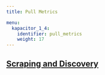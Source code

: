 ```yaml
---
title: Pull Metrics

menu:
  kapacitor_1_4:
    identifier: pull_metrics
    weight: 17
---
```


## [Scraping and Discovery](/kapacitor/v1.4/pull_metrics/scraping-and-discovery/)
